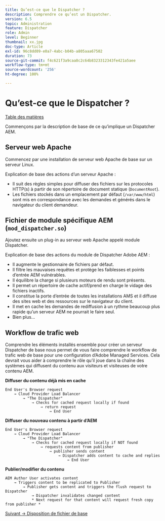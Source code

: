 ```yaml
---
title: Qu’est-ce que le Dispatcher ?
description: Comprendre ce qu’est un Dispatcher.
version: 6.5
topic: Administration
feature: Dispatcher
role: Admin
level: Beginner
thumbnail: xx.jpg
doc-type: Article
exl-id: 96c8dd09-e0a7-4abc-b04b-a805aaa67502
duration: 73
source-git-commit: f4c621f3a9caa8c2c64b8323312343fe421a5aee
workflow-type: tm+mt
source-wordcount: '256'
ht-degree: 100%

---
```


# Qu’est-ce que le Dispatcher ?

[Table des matières](./overview.md)

Commençons par la description de base de ce qu’implique un Dispatcher AEM.

## Serveur web Apache

Commencez par une installation de serveur web Apache de base sur un serveur Linux.

Explication de base des actions d’un serveur Apache :

- Il suit des règles simples pour diffuser des fichiers sur les protocoles HTTP(s) à partir de son répertoire de document statique (`DocumentRoot`).
- Les fichiers stockés dans un emplacement par défaut (`/var/www/html`) sont mis en correspondance avec les demandes et générés dans le navigateur du client demandeur.




## Fichier de module spécifique AEM (`mod_dispatcher.so`)

Ajoutez ensuite un plug-in au serveur web Apache appelé module Dispatcher.

Explication de base des actions du module de Dispatcher Adobe AEM :

- Il augmente le gestionnaire de fichiers par défaut.
- Il filtre les mauvaises requêtes et protège les faiblesses et points d’entrée AEM vulnérables.
- Il équilibre la charge si plusieurs moteurs de rendu sont présents.
- Il permet un répertoire de cache actif/prend en charge le vidage des fichiers inactifs.
- Il constitue la porte d’entrée de toutes les installations AMS et il diffuse des sites web et des ressources sur le navigateur du client.
- Il met en cache les demandes de rediffusion à un rythme beaucoup plus rapide qu’un serveur AEM ne pourrait le faire seul.
- Bien plus...

## Workflow de trafic web

Comprendre les éléments installés ensemble pour créer un serveur Dispatcher de base nous permet de vous faire comprendre le workflow de trafic web de base pour une configuration d’Adobe Managed Services.
Cela devrait vous aider à comprendre le rôle qu’il joue dans la chaîne des systèmes qui diffusent du contenu aux visiteurs et visiteuses de votre contenu AEM.

<b>Diffuser du contenu déjà mis en cache</b>

```
End User's Browser request 
    → Cloud Provider Load Balancer 
        → "The Dispatcher" 
            → Checks for cached request locally if found 
                → return request 
                    → End User
```

<b>Diffuser du nouveau contenu à partir d’AEM</b>

```
End User's Browser request 
    → Cloud Provider Load Balancer 
        → "The Dispatcher" 
            → Checks for cached request locally if NOT found 
                → requests content from publisher 
                    → publisher sends content 
                        → Dispatcher adds content to cache and replies 
                            → End User
```

<b>Publier/modifier du contenu</b>

```
AEM Author User activates content 
    → Triggers content to be replicated to Publisher 
        → Publisher gets content and triggers the flush request to Dispatcher 
            → Dispatcher invalidates changed content 
            * Next request for that content will request fresh copy from publisher *
```

[Suivant -> Disposition de fichier de base](./basic-file-layout.md)
